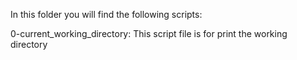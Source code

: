 In this folder you will find the following scripts:

0-current_working_directory: This script file is for print the working directory